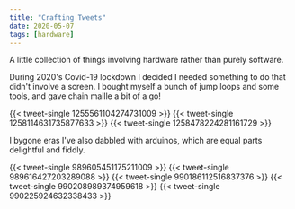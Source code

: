 ```yaml
---
title: "Crafting Tweets"
date: 2020-05-07
tags: [hardware]
---
```

A little collection of things involving hardware rather than purely software.
<!--more-->
During 2020's Covid-19 lockdown I decided I needed something to do that didn't involve a screen. I bought myself a bunch of jump loops and some tools, and gave chain maille a bit of a go!

{{< tweet-single 1255561104274731009 >}}
{{< tweet-single 1258114631735877633 >}}
{{< tweet-single 1258478224281161729 >}}

I bygone eras I've also dabbled with arduinos, which are equal parts delightful and fiddly.

{{< tweet-single 989605451175211009 >}}
{{< tweet-single 989616427203289088 >}}
{{< tweet-single 990186112516837376 >}}
{{< tweet-single 990208989374959618 >}}
{{< tweet-single 990225924632338433 >}}
